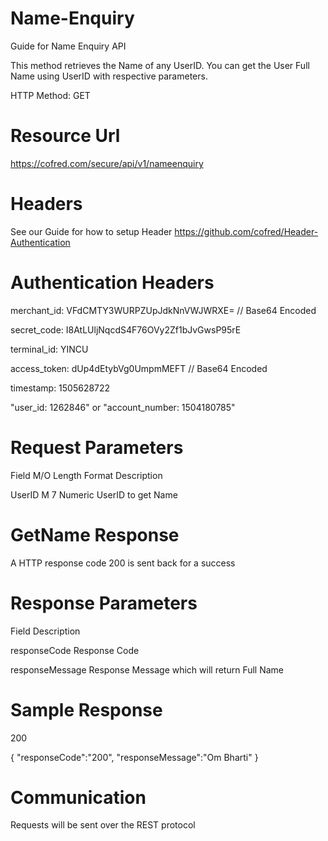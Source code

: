 # Name-Enquiry
Guide for Name Enquiry API

This method retrieves the Name of any UserID. You can get the User Full Name using UserID with respective parameters.

HTTP Method: GET

# Resource Url

https://cofred.com/secure/api/v1/nameenquiry

# Headers

See our Guide for how to setup Header https://github.com/cofred/Header-Authentication

# Authentication Headers

merchant_id: VFdCMTY3WURPZUpJdkNnVWJWRXE=   // Base64 Encoded

secret_code: I8AtLUljNqcdS4F76OVy2Zf1bJvGwsP95rE

terminal_id: YINCU

access_token: dUp4dEtybVg0UmpmMEFT  // Base64 Encoded

timestamp: 1505628722

"user_id: 1262846" or "account_number: 1504180785"

# Request Parameters

Field	M/O	Length	Format	Description

UserID	M	7	Numeric	UserID to get Name

# GetName Response

A HTTP response code 200 is sent back for a success

# Response Parameters

Field	Description

responseCode	Response Code

responseMessage	Response Message which will return Full Name

# Sample Response

200

{
   "responseCode":"200",
   "responseMessage":"Om Bharti"
}

# Communication

Requests will be sent over the REST protocol
